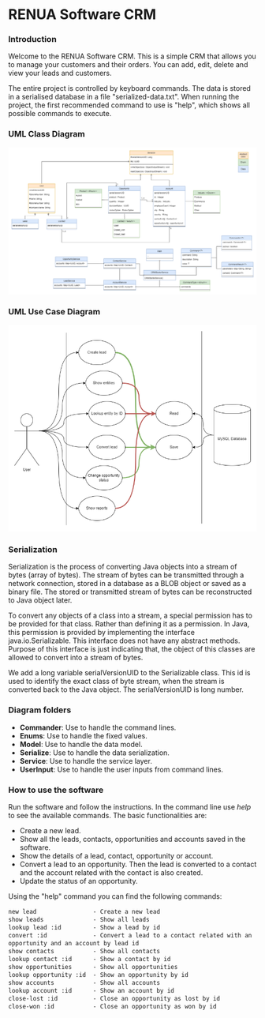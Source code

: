 # RENUA Software CRM

### Introduction
Welcome to the RENUA Software CRM.
This is a simple CRM that allows you to manage your customers and their orders.
You can add, edit, delete and view your leads and customers.

The entire project is controlled by keyboard commands. The data is stored in a serialised database in a file "serialized-data.txt".
When running the project, the first recommended command to use is "help", which shows all possible commands to execute.

### UML Class Diagram
![Class_Diagram.png](CRM_UML_ClassDiagram.png)

### UML Use Case Diagram
![usecase.drawio.png](usecase.drawio.png)

### Serialization
Serialization is the process of converting Java objects into a stream of bytes (array of bytes).
The stream of bytes can be transmitted through a network connection, stored in a database as a BLOB object or saved as a binary file.
The stored or transmitted stream of bytes can be reconstructed to Java object later.

To convert any objects of a class into a stream, a special permission has to be provided for that class.
Rather than defining it as a permission.
In Java, this permission is provided by implementing the interface java.io.Serializable.
This interface does not have any abstract methods.
Purpose of this interface is just indicating that, the object of this classes are allowed to convert into a stream of bytes.

We add a long variable serialVersionUID to the Serializable class.
This id is used to identify the exact class of byte stream, when the stream is converted back to the Java object.
The serialVersionUID is long number.

### Diagram folders
- **Commander**: Use to handle the command lines.
- **Enums**: Use to handle the fixed values.
- **Model**: Use to handle the data model.
- **Serialize**: Use to handle the data serialization.
- **Service**: Use to handle the service layer.
- **UserInput**: Use to handle the user inputs from command lines.

### How to use the software
Run the software and follow the instructions.
In the command line use *help* to see the available commands.
The basic functionalities are:
- Create a new lead.
- Show all the leads, contacts, opportunities and accounts saved in the software.
- Show the details of a lead, contact, opportunity or account.
- Convert a lead to an opportunity. Then the lead is converted to a contact and the account related with the contact is also created.
- Update the status of an opportunity.

Using the "help" command you can find the following commands:

    new lead                - Create a new lead
    show leads              - Show all leads
    lookup lead :id         - Show a lead by id
    convert :id             - Convert a lead to a contact related with an opportunity and an account by lead id
    show contacts           - Show all contacts
    lookup contact :id      - Show a contact by id
    show opportunities      - Show all opportunities
    lookup opportunity :id  - Show an opportunity by id
    show accounts           - Show all accounts
    lookup account :id      - Show an account by id
    close-lost :id          - Close an opportunity as lost by id
    close-won :id           - Close an opportunity as won by id
